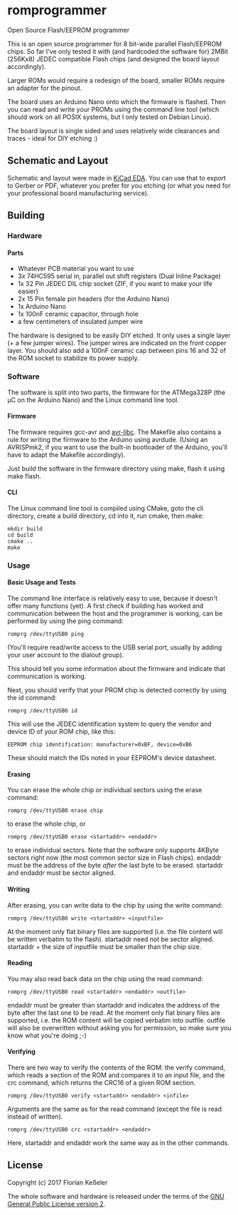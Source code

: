# romprogrammer
Open Source Flash/EEPROM programmer

This is an open source programmer for 8 bit-wide parallel Flash/EEPROM chips. So far I've only tested it with (and hardcoded the software for) 2MBit (256Kx8) JEDEC compatible Flash chips (and designed the board layout accordingly).

Larger ROMs would require a redesign of the board, smaller ROMs require an adapter for the pinout.

The board uses an Arduino Nano onto which the firmware is flashed. Then you can read and write your PROMs using the command line tool (which should work on all POSIX systems, but I only tested on Debian Linux).

The board layout is single sided and uses relatively wide clearances and traces - ideal for DIY etching :)

## Schematic and Layout

Schematic and layout were made in [KiCad EDA](http://kicad-pcb.org/). You can use that to export to Gerber or PDF, whatever you prefer for you etching (or what you need for your professional board manufacturing service).

## Building

### Hardware
#### Parts

* Whatever PCB material you want to use
* 3x 74HC595 serial in, parallel out shift registers (Dual Inline Package)
* 1x 32 Pin JEDEC DIL chip socket (ZIF, if you want to make your life easier)
* 2x 15 Pin female pin headers (for the Arduino Nano)
* 1x Arduino Nano
* 1x 100nF ceramic capacitor, through hole
* a few centimeters of insulated jumper wire

The hardware is designed to be easily DIY etched. It only uses a single layer (+ a few jumper wires). The jumper wires are indicated on the front copper layer. You should also add a 100nF ceramic cap between pins 16 and 32 of the ROM socket to stabilize its power supply.

### Software
The software is split into two parts, the firmware for the ATMega328P (the µC on the Arduino Nano) and the Linux command line tool. 

#### Firmware

The firmware requires gcc-avr and [avr-libc](http://www.nongnu.org/avr-libc/). The Makefile also contains a rule for writing the firmware to the Arduino using avrdude. (Using an AVRISPmk2, if you want to use the built-in bootloader of the Arduino, you'll have to adapt the Makefile accordingly).

Just build the software in the firmware directory using make, flash it using make flash.

#### CLI

The Linux command line tool is compiled using CMake, goto the cli directory, create a build directory, cd into it, run cmake, then make:

```
mkdir build
cd build
cmake ..
make
```

### Usage
#### Basic Usage and Tests

The command line interface is relatively easy to use, because it doesn't offer many functions (yet). A first check if building has worked and communication between the host and the programmer is working, can be performed by using the ping command:

```
romprg /dev/ttyUSB0 ping
```

(You'll require read/write access to the USB serial port, usually by adding your user account to the dialout group).

This should tell you some information about the firmware and indicate that communication is working.

Next, you should verify that your PROM chip is detected correctly by using the id command:

```
romprg /dev/ttyUSB0 id
```

This will use the JEDEC identification system to query the vendor and device ID of your ROM chip, like this:

```
EEPROM chip identification: manufacturer=0xBF, device=0xB6
```

These should match the IDs noted in your EEPROM's device datasheet.

#### Erasing

You can erase the whole chip or individual sectors using the erase command:

```
romprg /dev/ttyUSB0 erase chip
```

to erase the whole chip, or 

```
romprg /dev/ttyUSB0 erase <startaddr> <endaddr>
```

to erase individual sectors. Note that the software only supports 4KByte sectors right now (the most common sector size in Flash chips).
endaddr must be the address of the byte _after_ the last byte to be erased. startaddr and endaddr must be sector aligned.

#### Writing

After erasing, you can write data to the chip by using the write command:

```
romprg /dev/ttyUSB0 write <startaddr> <inputfile>
```

At the moment only flat binary files are supported (i.e. the file content will be written verbatim to the flash). startaddr need not be sector aligned. startaddr + the size of inputfile must be smaller than the chip size.

#### Reading

You may also read back data on the chip using the read command:

```
romprg /dev/ttyUSB0 read <startaddr> <endaddr> <outfile>
```

endaddr must be greater than startaddr and indicates the address of the byte after the last one to be read. At the moment only flat binary files are supported, i.e. the ROM content will be copied verbatim into outfile. outfile will also be overwritten without asking you for permission, so make sure you know what you're doing ;-)

#### Verifying

There are two way to verify the contents of the ROM: the verify command, which reads a section of the ROM and compares it to an input file, and the crc command, which returns the CRC16 of a given ROM section.

```
romprg /dev/ttyUSB0 verify <startaddr> <endaddr> <infile>
```

Arguments are the same as for the read command (except the file is read instead of written).

```
romprg /dev/ttyUSB0 crc <startaddr> <endaddr>
```

Here, startaddr and endaddr work the same way as in the other commands.

## License
Copyright (c) 2017 Florian Keßeler

The whole software and hardware is released under the terms of the [GNU General Public License version 2](http://www.gnu.de/documents/gpl-2.0.en.html).

